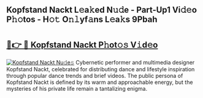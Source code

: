 ## Kopfstand Nackt L𝚎a𝚔ed N𝚞𝚍e - Part-Up1 Vi𝚍𝚎o P𝚑𝚘tos - H𝚘𝚝 O𝚗𝚕yf𝚊ns L𝚎a𝚔s 9Pbah

# <h2><a href="http://kfe82rb.oniu.top/?m=Kopfstand+Nackt">🔗👉 🔴 Kopfstand Nackt P𝚑ot𝚘𝚜 V𝚒d𝚎o</a></h2>

[![Kopfstand Nackt Nu𝚍e𝚜](https://i.imgur.com/0qMVB7G.gif)](http://kfe82rb.oniu.top/?m=Kopfstand+Nackt)
Cybernetic performer and multimedia designer Kopfstand Nackt, celebrated for distributing dance and lifestyle inspiration through popular dance trends and brief videos. The public persona of Kopfstand Nackt is defined by its warm and approachable energy, but the mysteries of his private life remain a tantalizing enigma.  
